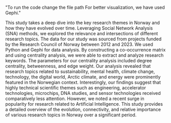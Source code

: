 "To run the code change the file path
For better visualization, we have used Gephi."


This study takes a deep dive into the key research themes in Norway and how they
have evolved over time. Leveraging Social Network Analysis (SNA) methods, we
explored the relevance and intersections of different research topics. The data for
our study was sourced from projects funded by the Research Council of Norway
between 2012 and 2023. We used Python and Gephi for data analysis. By
constructing a co-occurrence matrix and using centrality analysis, we were able to
extract and analyze research keywords. The parameters for our centrality analysis
included degree centrality, betweenness, and edge weight.
Our analysis revealed that research topics related to sustainability, mental health,
climate change, technology, the digital world, Arctic climate, and energy were
prominently featured in the Norwegian context. Interestingly, our findings suggest
that highly technical scientific themes such as engineering, accelerator
technologies, microchips, DNA studies, and sensor technologies received
comparatively less attention. However, we noted a recent surge in popularity for
research related to Artificial Intelligence. This study provides a detailed overview
of the evolution, connectivity, and relative importance of various research topics in
Norway over a significant period.
